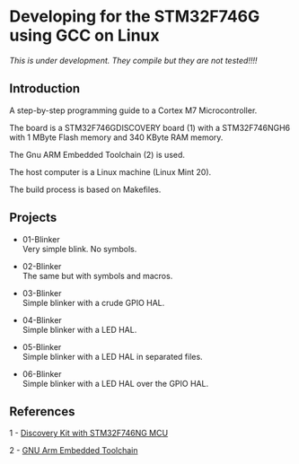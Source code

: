 
Developing for the STM32F746G using GCC on Linux
================================================

*This is under development. They compile but they are not tested!!!!*

Introduction
------------

A step-by-step programming guide to a Cortex M7 Microcontroller.

The board is a STM32F746GDISCOVERY board (1) with a STM32F746NGH6 with 1 MByte Flash memory and 340 KByte RAM memory.

The Gnu ARM Embedded Toolchain (2) is used.

The host computer is a Linux machine (Linux Mint 20).

The build process is based on Makefiles.


Projects
--------


  * 01-Blinker <br />
    Very simple blink. No symbols.

  * 02-Blinker <br />
    The same but with symbols and macros.

  * 03-Blinker <br />
    Simple blinker with a crude GPIO HAL.

  * 04-Blinker <br />
    Simple blinker with a LED HAL.

  * 05-Blinker <br />
    Simple blinker with a LED HAL in separated files.

  * 06-Blinker <br />
    Simple blinker with a LED HAL over the GPIO HAL.


References
----------

1 - [Discovery Kit with STM32F746NG MCU](https://www.st.com/en/evaluation-tools/32f746gdiscovery.html)

2 - [GNU Arm Embedded Toolchain](https://developer.arm.com/tools-and-software/open-source-software/developer-tools/gnu-toolchain/gnu-rm)

